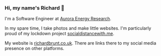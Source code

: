 ### Hi, my name's Richard 👋

I'm a Software Engineer at [Aurora Energy Research](https://auroraer.com/).

In my spare time, I take photos and make little websites. I'm particularly proud of my lockdown project [socialdistancewith.me](https://scavengerhunt.richardbrunt.co.uk).

My website is [richardbrunt.co.uk](https://richardbrunt.co.uk). There are links there to my social media presence on other platforms.
